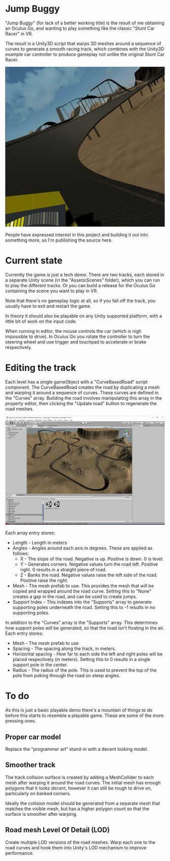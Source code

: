 # Jump Buggy

"Jump Buggy" (for lack of a better working title) is the result of me obtaining an Oculus Go, and wanting to play something like the classic "Stunt Car Racer" in VR.

The result is a Unity3D script that warps 3D meshes around a sequence of curves to generate a smooth racing track, which combines with the Unity3D example car controller to produce gameplay not unlike the original Stunt Car Racer.

![Jump buggy in Oculus Go](Documentation/Screenshots/desert3.jpg)

People have expressed interest in this project and building it out into something more, so I'm publishing the source here.

# Current state

Currently the game is just a tech demo. There are two tracks, each stored in a separate Unity scene (in the "Assets\Scenes" folder), which you can run to play the different tracks. Or you can build a release for the Oculus Go containing the scene you want to play in VR.

Note that there's no gameplay logic at all, so if you fall off the track, you usually have to exit and restart the game.

In theory it should also be playable on any Unity supported platform, with a little bit of work on the input code.

When running in editor, the mouse controls the car (which is nigh impossible to drive). In Oculus Go you rotate the controller to turn the steering wheel and use trigger and touchpad to accelerate or brake respectively.

# Editing the track

Each level has a single gameObject with a "CurveBasedRoad" script component. The CurveBasedRoad creates the road by duplicating a mesh and warping it around a sequence of curves. These curves are defined in the "Curves" array. Building the road involves manipulating this array in the property editor, then clicking the "Update road" button to regenerate the road meshes.

![Editor screenshot of road](Documentation/Screenshots/editor1.jpg)

Each array entry stores:
* Length - Length in meters
* Angles - Angles around each axis in degrees. These are applied as follows:
    * X - The slope of the road. Negative is up. Positive is down. 0 is level.
    * Y - Generates corners. Negative values turn the road left. Positive right. 0 results in a straight piece of road.
    * Z - Banks the road. Negative values raise the left side of the road. Positive raise the right.
* Mesh - The mesh prefab to use. This provides the mesh that will be copied and wrapped around the road curve. Setting this to "None" creates a gap in the road, and can be used to create jumps.
* Support Index - This indexes into the "Supports" array to generate supporting poles underneath the road. Setting this to -1 results in no supporting poles.

In addition to the "Curves" array is the "Supports" array. This determines how support poles will be generated, so that the road isn't floating in the air. Each entry stores:
* Mesh - The mesh prefab to use
* Spacing - The spacing along the track, in meters.
* Horizontal spacing - How far to each side the left and right poles will be placed respectively (in meters). Setting this to 0 results in a single support pole in the center.
* Radius - The radius of the pole. This is used to prevent the top of the pole from poking through the road on steep angles.

# To do

As this is just a basic playable demo there's a mountain of things to do before this starts to resemble a playable game. These are some of the more pressing ones.

## Proper car model

Replace the "programmer art" stand-in with a decent looking model.

## Smoother track

The track collision surface is created by adding a MeshCollider to each mesh after warping it around the road curves. The initial mesh has enough polygons that it looks decent, however it can still be rough to drive on, particularly on banked corners.

Ideally the collision model should be generated from a separate mesh that matches the visible mesh, but has a higher polygon count so that the surface is smoother after warping.

## Road mesh Level Of Detail (LOD)

Create multiple LOD versions of the road meshes. Warp each one to the road curves and hook them into Unity's LOD mechanism to improve performance.
